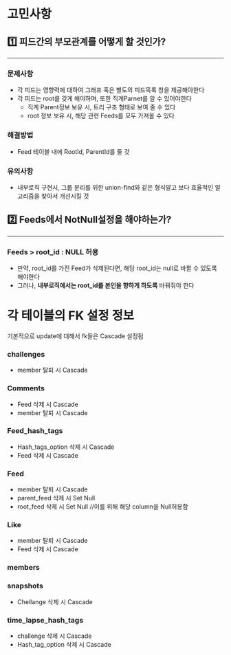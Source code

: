 # 고민사항

## 1️⃣ 피드간의 부모관계를 어떻게 할 것인가?

---

### 문제사항

-   각 피드는 영향력에 대하여 그래프 혹은 별도의 피드목록 창을 제공해야한다
-   각 피드는 root를 갖게 해야하며, 또한 직계Parnet를 알 수 있어야한다
    -   직계 Parent정보 보유 시, 트리 구조 형태로 보여 줄 수 있다
    -   root 정보 보유 시, 해당 관련 Feeds를 모두 가져올 수 있다

### 해결방법

-   Feed 테이블 내에 RootId, ParentId를 둘 것

### 유의사항

-   내부로직 구현시, 그룹 분리를 위한 union-find와 같은 형식말고 보다 효율적인 알고리즘을 찾아서 개선시킬 것

## 2️⃣ Feeds에서 NotNull설정을 해야하는가?

---

### Feeds > root_id : NULL 허용

-   만약, root_id를 가진 Feed가 삭제된다면, 해당 root_id는 null로 바뀔 수 있도록 해야한다
-   그러나, **내부로직에서는 root_id를 본인을 향하게 하도록** 바꿔줘야 한다

# 각 테이블의 FK 설정 정보

기본적으로 update에 대해서 fk들은 Cascade 설정됨

### challenges

-   member 탈퇴 시 Cascade

### Comments

-   Feed 삭제 시 Cascade
-   member 탈퇴 시 Cascade

### Feed_hash_tags

-   Hash_tags_option 삭제 시 Cascade
-   Feed 삭제 시 Cascade

### Feed

-   member 탈퇴 시 Cascade
-   parent_feed 삭제 시 Set Null
-   root_feed 삭제 시 Set Null //이를 위해 해당 column을 Null허용함

### Like

-   member 탈퇴 시 Cascade
-   Feed 삭제 시 Cascade

### members

### snapshots

-   Chellange 삭제 시 Cascade

### time_lapse_hash_tags

-   challenge 삭제 시 Cascade
-   Hash_tag_option 삭제 시 Cascade
